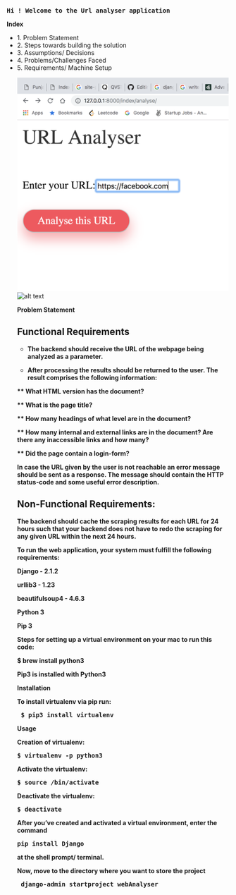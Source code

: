 <pre><b>Hi ! Welcome to the Url analyser application</b></pre>

<b> Index </b>

  <ul>
  
  <li>1. Problem Statement</li>
  
  <li>2. Steps towards building the solution</li>
  
  <li>3. Assumptions/ Decisions</li>
  
  <li>4. Problems/Challenges Faced</li>
  
  <li>5. Requirements/ Machine Setup</li>
  
  
  
  

![Screenshot](Screen%20Shot%202018-10-11%20at%2012.46.25%20AM.png)
![alt text](https://github.com/loney7/demo/blob/master/Screen%20Shot%202018-10-11%20at%2012.51.57%20AM.png)

<b> Problem Statement
  
  
## Functional Requirements

* The backend should receive the URL of the webpage being analyzed as a parameter. 


* After processing the results should be returned to the user. The result comprises the following information:

** What HTML version has the document?

** What is the page title?

** How many headings of what level are in the document?

** How many internal and external links are in the document? Are there any inaccessible links and how many?

** Did the page contain a login-form?

In case the URL given by the user is not reachable an error message should be sent as a response. The message should contain the HTTP status-code and some useful error description.

## Non-Functional Requirements:


The backend should cache the scraping results for each URL for 24 hours such that your backend does not have to redo the scraping for any given URL within the next 24 hours.





To run the web application, your system must fulfill the following requirements:

Django - 2.1.2


urllib3 - 1.23


beautifulsoup4 - 4.6.3


Python 3


Pip 3


Steps for setting up a virtual environment on your mac to run this code:

$ brew install python3


Pip3 is installed with Python3

Installation


To install virtualenv via pip run:

<pre> $ pip3 install virtualenv</pre>

<b>Usage</b>


Creation of virtualenv:

<pre>$ virtualenv -p python3 <desired-path></pre>
Activate the virtualenv:

<pre>$ source <desired-path>/bin/activate</pre>

Deactivate the virtualenv:

<pre>$ deactivate</pre>


After you’ve created and activated a virtual environment, enter the command 

<pre>pip install Django</pre>

at the shell prompt/ terminal.

Now, move to the directory where you want to store the project


<pre> django-admin startproject webAnalyser</pre>



